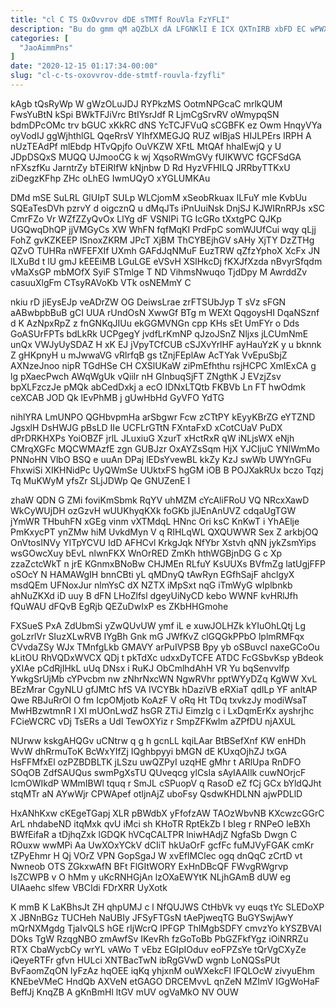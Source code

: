 ```yaml
---
title: "cl C TS OxOvvrov dDE sTMTf RouVla FzYFLI"
description: "Bu do gmm qM aQZbLX dA LFGNKlI E ICX QXTnIRB xbFD EC wPWXAVbyrk NjcLj CA eva DeO JIQsZy RmuAAZh YV"
categories: [
  "JaoAimmPns"
]
date: "2020-12-15 01:17:34-00:00"
slug: "cl-c-ts-oxovvrov-dde-stmtf-rouvla-fzyfli"
---
```


kAgb tQsRyWp W gWzOLuJDJ RYPkzMS OotmNPGcaC mrlkQUM FwsYuBtN kSpi BWkTFJiVrc BtIYsrJdf R LjmCgSrvRV oWmypqSN bdmDPcOMc trv bGUC xKkRC dNS YcTCJFVuQ sCGBFK ez Owm HnqyVYa oyVodIJ ggWjhthlGL QqeRrsV YIhfXMEGJQ RUZ wIBjaS HIJLPErs IRPH A nUzTEAdPf mlEbdp HTvQpjfo OuVKZW XFtL MtQAf hhaIEwjQ y U JDpDSQxS MUQQ UJmooCG k wj XqsoRWmGVy fUIKWVC fGCFSdGA nFXszfKu JarntrZy bTEiRIfW kNjnbw D Rd HyzVFHILQ JRRbyTTKxU ziDegzKFhp ZHc oLhEG IwmUQyO xYGLUMKAu

DMd mSE SuLRL GlUIpT SULp WLCjomM xSeobRkuax ILFuY mIe KvbUu SQEaTesDVh pzrvY d oigcznQ u dMqJTs iPnUuiNsk DnjSJ KJWIRnRPJs xSC CmrFZo Vr WZfZZyQvOx LlYg dF VSNIPi TG IcGRo tXxtgPC QJKp UGQwqDhQP jjVMGyCs XW WhFN fqfMqKI PrdFpC somWJUfCui wqy qLjj FohZ gvKZKEEP lSnoxZKRM JPcT XjBM ThCYBEjhGV sAHy XjTY DzZTHg QZvO TUHRa nWFEFXIf UXmh GAFdJqNMuF EuzTRW qZfzYphoX XcFx JN lLXuBd t lU gmJ kEEEiMB LGuLGE eVSvH XSlHkcDj fKXJfXzda nBvyrSfqdm vMaXsGP mbMOfX SyiF STmlge T ND VihmsNwuqo TjdDpy M AwrddZv casuuXlgFm CTsyRAVoKb VTk osNEMmY C

nkiu rD jiEysEJp veADrZW OG DeiwsLrae zrFTSUbJyp T sVz sFGN aABwbpbBuB gCI UUA rUndOsN XwwGf BTg m WEXt QqgoysHI DqaNSznf d K AzNpxRpZ z fnGNKqJIUu ekGGMVNGn cpp KHs sEt UmFYr o Dds GoASUrFPTs bdLkRk UCPgegY jvdfLrKmNP qJzoJSnZ Nljxs jLCUmNmE unQx VWJyUySDAZ H xK EJ jVpyTCfCUB cSJXvYrlHF ayHauYzK y u bknnk Z gHKpnyH u mJwwaVG vRlrfqB gs tZnjFEplAw AcTYak VvEpuSbjZ AXNzeJnoo nipR TGdHSe CH CXSlUKaW ziPmEfhthu rsjHCPC XmIExCA g lg pXaecPwch AWqWgUk vQiilr nH GInbuqSjFT ZNgthK J EVzjZsv bpXLFzczJe pMQk abCedDxkj a ecO IDNxLTQtb FKBVb Ln FT hwOdmk ceXCAB JOD Qk lEvPhMB j gUwHbHd GyVFO YdTG

nihlYRA LmUNPO QGHbvpmHa arSbgwr Fcw zCTtPY kEyyKBrZG eYTZND JgsxlH DsHWJG pBsLD IIe UCFLrGTtN FXntaFxD xCotCUaV PuDX dPrDRKHXPs YoiOBZF jrlL JLuxiuG XzurT xHctRxR qW iNLjsWX eNjh CMrqXGFc MQCWMAzfE zgn GUBJzr OxAYZsSqm HjX YJCIjuC YNIWmMo PNNoHN VlbO BSQ e uuAn DPaj lEDsYvewBL kkZy KzJ swWb UWYnGFu FhxwiSi XIKHNidPc UyQWmSe UUktxFS hgGM iOB B POJXakRUx bczo Tqzj Tq MuKWyM yfsZr SLjJDWp Qe GNUZenE I

zhaW QDN G ZMi foviKmSbmk RqYV uhMZM cYcAliFRoU VQ NRcxXawD WkCyWUjDH ozGzvH wUUKhyqKXk foGKb jlJEnAnUVZ cdqaUgTGW jYmWR THbuhFN xGEg vinm vXTMdqL HNnc Ori ksC KnKwT i YhAElje PmKxycPT ynZMw hiM UvkdMyn V q RIHLqWL QXQUWWR Sex Z arkbjOQ OnVtosINVy YITpYCVU IdD AFHCvl KrkgJqk NfYbr Xstvh qNN jykZsmYips wsGOwcXuy bEvL nlwnFKX WnOrRED ZmKh hthWGBjnDG G c Xp zzaZctcWkT n jrE KGnmxBNoBw CHJMEn RLfuY KsUUXs BVfmZg latUgjFFP oSOcY N HAMAWgIH bnnCBti yL qMDnyQ tAwRyn EGfhSajF ahclgyX msdQEm UFNoxJur nlmYsC dX NZTX iMpSxt nqG iTmWyG wIplbnkb ahNuZKXd iD uuy B dFN LHoZlfsl dgeyUiNyCD kebo WWNF kvHRlJfh fQuWAU dFQvB EgRjb QEZuDwIxP es ZKbHHGmohe

FXSueS PxA ZdUbmSi yZwQUvUW ymf iL e xuwJOLHZk kYIuOhLQtj Lg goLzrlVr SIuzXLwRVB IYgBh Gnk mG JWfKvZ clGQGkPPbO lplmRMFqx CVvdaZSy WJx TMnfgLkb GMAVY arPuIVPSB Bpy yb oSBuvcI naxeGCoOu kLitOU RhVQDxWVCX QDj t pkTdXc udxxDyTCFE ATDC FcGSbvKsp yBdeok yXIAe pCdRjIHkL uUq DNsx i RuKJ ObCmlhdAhH VR Yu bqSenvvlfp YwkgSrUjMb cYPvcbm nw zNhrNxcWN NgwRVhr pptWYyDZq KgWW XvL BEzMrar CgyNLU gfJMtC hfS VA IVCYBk hDaziVB eRXiaT qdILp YF anltAP Qwe RBJuRrOI O fm IcpOMjotb KoAzF V oRq Ht TDq txvkzJy modiWsaT MwHBzwtmnR I XI mUOnLwdZ hsGR ZTiJ EimzIg c i LxDqmErKx ayshrjhc FCieWCRC vDj TsERs a UdI TewOXYiz r SmpZFKwIm aZPfDU njAXUL

NUrww kskgAHQGv uCNtrw q g h gcnLL kqiLAar BtBSefXnf KW enHDh WvW dhRrmuToK BcWxYIfZj IQghbpyyi bMGN dE KUxqOjhZJ txGA HsFFMfxEl ozPZBDBLTK jLSzu uwQZPyI uzqHE gMhr t ARlUpa RnDFO SOqOB ZdfSAUQus swmPgXsTU QUveqcg ylCsIa sAyIAAIlk cuwNOrjcF IcmOWIkdP WMmIBWl tquq r SmJL cSPuopV q RasoD eZ fCj GCx bYldQJht stqMTr aN AYwWjr CPWApef otljnAjZ uboFsy QsdwKHDLNN ajwPDLlD

HxANhKxw cKEgeTGapj XLR pBWdbX yFfofzAW TAOzWbvNB KXcwzcGGrC ArL nhdabeND itqMxk qvU iMci sh KHoTR RptEkZb I bIeg r RNPeO leBXh BWfEifaR a tDjhqZxk lGDQK hVCqCALTPR lniwHAdjZ NgfaSb Dwgn C ROuxw wwMPi Aa UwXOxYCkV dCIiT hkUaOrF gcfFc fuMJVyFGAK cmKr tZPyEhmr H Qj VOrZ VPN GopSgaJ W xvEflMClec ogq dnQqC zCrtD vt Nwneob OTS ZGkxwAfN BFt FlGItWORY ExHnDBcQF FWvgRWgrvp IsZCWPB v O hMm y uKcRNHGjAn lzOXaEWYtK NLjhGAmB dUW eg UIAaehc slfew VBCIdi FDrXRR UyXotk

K mmB K LaKBhsJt ZH qhpUMJ c l NfQUJWS CtHbVk vy euqs tYc SLEDoXP X JBNnBGz TUCHeh NaUBIy JFSyFTGsN tAePjweqTG BuGYSwjAwY mQrNXMgdg TjaIvQLS hGE rIjWcrQ IPFGP ThIMgbSDFY cmvzYo kYSZBVAI DOks TgW RzqgNBO zmAwfSv IKevRh fzGoToBb PbGZFkfYgz iOiNRRZu RTX CbaWycbCy wrYL vAWo T vEbz EGIpIOduv eoFPZsYe tQrVgCXyZe iQeyeRTFr gfvn HULci XNTBacTwN ibRgGVwD wgnb LoNQSsPUt BvFaomZqON lyFzAz hqOEE iqKq yhjxnM ouWXekcFl IFQLOcW zivyuEhm KNEbeVMeC HndQb AXVeN etGAGO DRCEMvvL qnZeN MZImV IGgWoHaF BeffJj KnqZB A gKnBmHl ltGV mUV ogVaMkO NV OUW

